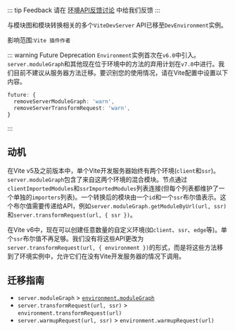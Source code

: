 #

::: tip Feedback
请在 [环境API反馈讨论](https://github.com/vitejs/vite/discussions/16358) 中给我们反馈
:::

与模块图和模块转换相关的多个`ViteDevServer` API已移至`DevEnvironment`实例。

影响范围:`Vite 插件作者`

::: warning Future Deprecation
`Environment`实例首次在`v6.0`中引入。`server.moduleGraph`和其他现在位于环境中的方法的弃用计划在`v7.0`中进行。我们目前不建议从服务器方法迁移。要识别您的使用情况，请在Vite配置中设置以下内容。

```ts
future: {
  removeServerModuleGraph: 'warn',
  removeServerTransformRequest: 'warn',
}
```

:::

## 动机

在Vite v5及之前版本中，单个Vite开发服务器始终有两个环境(`client`和`ssr`)。`server.moduleGraph`包含了来自这两个环境的混合模块。节点通过`clientImportedModules`和`ssrImportedModules`列表连接(但每个列表都维护了一个单独的`importers`列表)。一个转换后的模块由一个`id`和一个`ssr`布尔值表示。这个布尔值需要传递给API，例如`server.moduleGraph.getModuleByUrl(url, ssr)`和`server.transformRequest(url, { ssr })`。

在Vite v6中，现在可以创建任意数量的自定义环境(如`client`、`ssr`、`edge`等)。单个`ssr`布尔值不再足够。我们没有将这些API更改为`server.transformRequest(url, { environment })`的形式，而是将这些方法移到了环境实例中，允许它们在没有Vite开发服务器的情况下调用。

## 迁移指南

- `server.moduleGraph` > [`environment.moduleGraph`](/en/guide/api-environment#separate-module-graphs)
- `server.transformRequest(url, ssr)` > `environment.transformRequest(url)`
- `server.warmupRequest(url, ssr)` > `environment.warmupRequest(url)`
